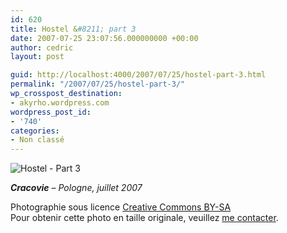 ```yaml
---
id: 620
title: Hostel &#8211; part 3
date: 2007-07-25 23:07:56.000000000 +00:00
author: cedric
layout: post

guid: http://localhost:4000/2007/07/25/hostel-part-3.html
permalink: "/2007/07/25/hostel-part-3/"
wp_crosspost_destination:
- akyrho.wordpress.com
wordpress_post_id:
- '740'
categories:
- Non classé
---
```

![Hostel - Part 3](/images/2007/10/450x-03-cracovie-20070705-50.JPG)

_**Cracovie** &#8211; Pologne, juillet 2007_

Photographie sous licence [Creative Commons BY-SA](http://creativecommons.org/licenses/by-sa/2.0/be/deed.fr)  
Pour obtenir cette photo en taille originale, veuillez [me contacter](http://www.parenthese.be/contact/).